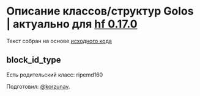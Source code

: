 # Описание классов/структур Golos | актуально для [hf 0.17.0](https://github.com/GolosChain/golos/releases/tag/v0.17.0)
Текст собран на основе [исходного кода](https://github.com/GolosChain/golos/tree/master/libraries/protocol/include/golos/protocol/types.hpp)

## block_id_type

Есть родительский класс: ripemd160


Подготовил: [@korzunav](https://golos.io/@korzunav).

